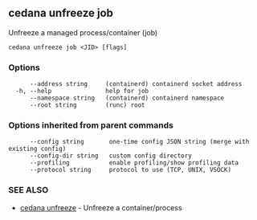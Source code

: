 ## cedana unfreeze job

Unfreeze a managed process/container (job)

```
cedana unfreeze job <JID> [flags]
```

### Options

```
      --address string     (containerd) containerd socket address
  -h, --help               help for job
      --namespace string   (containerd) containerd namespace
      --root string        (runc) root
```

### Options inherited from parent commands

```
      --config string       one-time config JSON string (merge with existing config)
      --config-dir string   custom config directory
      --profiling           enable profiling/show profiling data
      --protocol string     protocol to use (TCP, UNIX, VSOCK)
```

### SEE ALSO

* [cedana unfreeze](cedana_unfreeze.md)	 - Unfreeze a container/process


